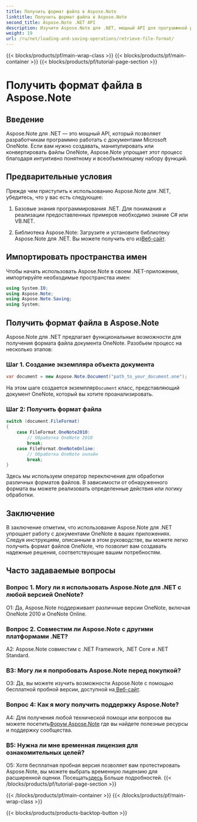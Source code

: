 ```yaml
---
title: Получить формат файла в Aspose.Note
linktitle: Получить формат файла в Aspose.Note
second_title: Aspose.Note .NET API
description: Изучите Aspose.Note для .NET, мощный API для программной работы с документами Microsoft OneNote.
weight: 19
url: /ru/net/loading-and-saving-operations/retrieve-file-format/
---
```


{{< blocks/products/pf/main-wrap-class >}}
{{< blocks/products/pf/main-container >}}
{{< blocks/products/pf/tutorial-page-section >}}

# Получить формат файла в Aspose.Note

## Введение

Aspose.Note для .NET — это мощный API, который позволяет разработчикам программно работать с документами Microsoft OneNote. Если вам нужно создавать, манипулировать или конвертировать файлы OneNote, Aspose.Note упрощает этот процесс благодаря интуитивно понятному и всеобъемлющему набору функций.

## Предварительные условия

Прежде чем приступить к использованию Aspose.Note для .NET, убедитесь, что у вас есть следующее:

1. Базовые знания программирования .NET. Для понимания и реализации предоставленных примеров необходимо знание C# или VB.NET.
   
2.  Библиотека Aspose.Note: Загрузите и установите библиотеку Aspose.Note для .NET. Вы можете получить его из[Веб-сайт](https://releases.aspose.com/note/net/).

## Импортировать пространства имен

Чтобы начать использовать Aspose.Note в своем .NET-приложении, импортируйте необходимые пространства имен:

```csharp
using System.IO;
using Aspose.Note;
using Aspose.Note.Saving;
using System;
```

## Получить формат файла в Aspose.Note

Aspose.Note для .NET предлагает функциональные возможности для получения формата файла документа OneNote. Разобьем процесс на несколько этапов:

### Шаг 1. Создание экземпляра объекта документа

```csharp
var document = new Aspose.Note.Document("path_to_your_document.one");
```

 На этом шаге создается экземпляр`Document` класс, представляющий документ OneNote, который вы хотите проанализировать.

### Шаг 2: Получить формат файла

```csharp
switch (document.FileFormat)
{
    case FileFormat.OneNote2010:
        // Обработка OneNote 2010
        break;
    case FileFormat.OneNoteOnline:
        // Обработка OneNote онлайн
        break;
}
```

Здесь мы используем оператор переключения для обработки различных форматов файлов. В зависимости от обнаруженного формата вы можете реализовать определенные действия или логику обработки.

## Заключение

В заключение отметим, что использование Aspose.Note для .NET упрощает работу с документами OneNote в ваших приложениях. Следуя инструкциям, описанным в этом руководстве, вы можете легко получить формат файлов OneNote, что позволит вам создавать надежные решения, соответствующие вашим потребностям.

## Часто задаваемые вопросы

### Вопрос 1. Могу ли я использовать Aspose.Note для .NET с любой версией OneNote?

О1: Да, Aspose.Note поддерживает различные версии OneNote, включая OneNote 2010 и OneNote Online.

### Вопрос 2. Совместим ли Aspose.Note с другими платформами .NET?

A2: Aspose.Note совместим с .NET Framework, .NET Core и .NET Standard.

### В3: Могу ли я попробовать Aspose.Note перед покупкой?

О3: Да, вы можете изучить возможности Aspose.Note с помощью бесплатной пробной версии, доступной на[ Веб-сайт](https://releases.aspose.com/).

### Вопрос 4: Как я могу получить поддержку Aspose.Note?

 A4: Для получения любой технической помощи или вопросов вы можете посетить[Форум Aspose.Note](https://forum.aspose.com/c/note/28) где вы найдете полезные ресурсы и поддержку сообщества.

### В5: Нужна ли мне временная лицензия для ознакомительных целей?

 О5: Хотя бесплатная пробная версия позволяет вам протестировать Aspose.Note, вы можете выбрать временную лицензию для расширенной оценки. Посещать[здесь](https://purchase.aspose.com/temporary-license/) Больше подробностей.
{{< /blocks/products/pf/tutorial-page-section >}}

{{< /blocks/products/pf/main-container >}}
{{< /blocks/products/pf/main-wrap-class >}}

{{< blocks/products/products-backtop-button >}}

